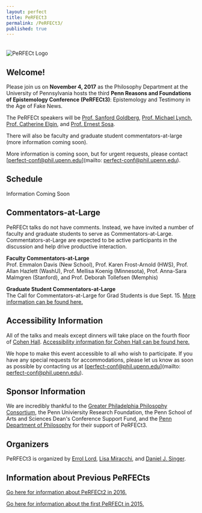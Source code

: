 ```yaml
---
layout: perfect
title: PeRFECt3
permalink: /PeRFECt3/
published: true
---
```

<img src="http://www.danieljsinger.com/images/PeRFECt3.png" alt="PeRFECt Logo" style="margin:20px 0px 0px">

## Welcome!

Please join us on **November 4, 2017** as the Philosophy Department at the University of Pennsylvania hosts the third **Penn Reasons and Foundations of Epistemology Conference (PeRFECt3)**: Epistemology and Testimony in the Age of Fake News.

The PeRFECt speakers will be [Prof. Sanford Goldberg](http://www.philosophy.northwestern.edu/people/continuing-faculty/goldberg-sanford.html), [Prof. Michael Lynch](http://michael-lynch.philosophy.uconn.edu/), [Prof. Catherine Elgin](http://elgin.harvard.edu/), and [Prof. Ernest Sosa](http://www.ernestsosa.com/). 

There will also be faculty and graduate student commentators-at-large (more information coming soon).

More information is coming soon, but for urgent requests, please contact [perfect-conf@phil.upenn.edu](mailto: perfect-conf@phil.upenn.edu).

## Schedule
Information Coming Soon


## Commentators-at-Large
PeRFECt talks do not have comments.  Instead, we have invited a number of faculty and graduate students to serve as Commentators-at-Large.  Commentators-at-Large are expected to be active participants in the discussion and help drive productive interaction.

**Faculty Commentators-at-Large**  
Prof. Emmalon Davis (New School), Prof. Karen Frost-Arnold (HWS), Prof. Allan Hazlett (WashU), Prof. Mellisa Koenig (Minnesota), Prof. Anna-Sara Malmgren (Stanford), and Prof. Deborah Tollefsen (Memphis)

**Graduate Student Commentators-at-Large**  
The Call for Commentators-at-Large for Grad Students is due Sept. 15.  [More information can be found here.](https://philevents.org/event/show/35006)

## Accessibility Information
All of the talks and meals except dinners will take place on the fourth floor of [Cohen Hall](http://www.facilities.upenn.edu/maps/locations/cohen-hall-claudia).  [Accessibility information for Cohen Hall can be found here.](http://www.facilities.upenn.edu/sites/default/files/pennaccess/PA0310-CohenHall.pdf)

We hope to make this event accessible to all who wish to participate.  If you have any special requests for accommodations, please let us know as soon as possible by contacting us at [perfect-conf@phil.upenn.edu](mailto: perfect-conf@phil.upenn.edu).

## Sponsor Information
We are incredibly thankful to the [Greater Philadelphia Philosophy Consortium](http://www.thegppc.org/), the Penn Univiersity Research Foundation, the Penn School of Arts and Sciences Dean's Conference Support Fund, and the [Penn Department of Philosophy](https://philosophy.sas.upenn.edu/) for their support of PeRFECt3.

## Organizers
PeRFECt3 is organized by [Errol Lord](http://www.errol-lord.com/), [Lisa Miracchi](http://miracchi.wix.com/lisamiracchi), and [Daniel J. Singer](http://www.danieljsinger.com/).  

## Information about Previous PeRFECts
[Go here for information about PeRFECt2 in 2016.](http://www.danieljsinger.com/PeRFECt2/)

[Go here for information about the first PeRFECt in 2015.](http://www.phil.upenn.edu/~singerd/PeRFECt15.html)
